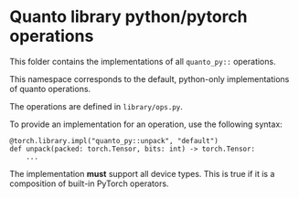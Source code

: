 # Quanto library python/pytorch operations

This folder contains the implementations of all `quanto_py::` operations.

This namespace corresponds to the default, python-only implementations of quanto operations.

The operations are defined in `library/ops.py`.

To provide an implementation for an operation, use the following syntax:

```
@torch.library.impl("quanto_py::unpack", "default")
def unpack(packed: torch.Tensor, bits: int) -> torch.Tensor:
    ...
```

The implementation **must** support all device types. This is true if it
is a composition of built-in PyTorch operators.
